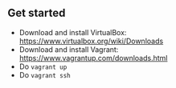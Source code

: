 ## Get started

* Download and install VirtualBox: https://www.virtualbox.org/wiki/Downloads
* Download and install Vagrant: https://www.vagrantup.com/downloads.html
* Do `vagrant up` 
* Do `vagrant ssh`
